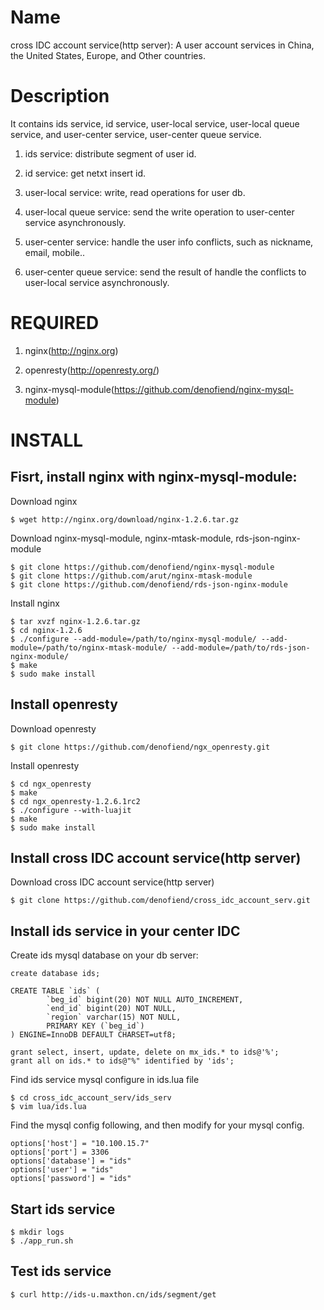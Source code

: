 Name
====

cross IDC account service(http server): A user account services in China, the United States, Europe, and Other countries.


Description
===========

It contains ids service, id service, user-local service, user-local queue service, and user-center service, user-center queue service.

1. ids service: distribute segment of user id.

2. id service: get netxt insert id.

3. user-local service: write, read operations for user db.

4. user-local queue service: send the write operation to user-center service asynchronously.

5. user-center service: handle the user info conflicts, such as nickname, email, mobile..

6. user-center queue service: send the result of handle the conflicts to user-local service asynchronously.



REQUIRED
========

1. nginx(http://nginx.org)

2. openresty(http://openresty.org/)

3. nginx-mysql-module(https://github.com/denofiend/nginx-mysql-module)



INSTALL
=======

Fisrt, install nginx with nginx-mysql-module:
--------------------------

Download nginx

	$ wget http://nginx.org/download/nginx-1.2.6.tar.gz

Download nginx-mysql-module, nginx-mtask-module, rds-json-nginx-module 

	$ git clone https://github.com/denofiend/nginx-mysql-module
  	$ git clone https://github.com/arut/nginx-mtask-module
  	$ git clone https://github.com/denofiend/rds-json-nginx-module

Install nginx

 	$ tar xvzf nginx-1.2.6.tar.gz
	$ cd nginx-1.2.6
	$ ./configure --add-module=/path/to/nginx-mysql-module/ --add-module=/path/to/nginx-mtask-module/ --add-module=/path/to/rds-json-nginx-module/
	$ make
	$ sudo make install
 

Install openresty
-----------------

Download openresty

	$ git clone https://github.com/denofiend/ngx_openresty.git

Install openresty

  	$ cd ngx_openresty
  	$ make
  	$ cd ngx_openresty-1.2.6.1rc2
  	$ ./configure --with-luajit
  	$ make
  	$ sudo make install


Install cross IDC account service(http server) 
----------------------------------------------
Download cross IDC account service(http server)

	$ git clone https://github.com/denofiend/cross_idc_account_serv.git

	
Install ids service in your center IDC
-----------

Create ids mysql database on your db server:

	create database ids;

	CREATE TABLE `ids` (
			`beg_id` bigint(20) NOT NULL AUTO_INCREMENT,
			`end_id` bigint(20) NOT NULL,
			`region` varchar(15) NOT NULL,
			PRIMARY KEY (`beg_id`)
	) ENGINE=InnoDB DEFAULT CHARSET=utf8;
	
	grant select, insert, update, delete on mx_ids.* to ids@'%';
	grant all on ids.* to ids@"%" identified by 'ids';

Find ids service mysql configure in ids.lua file

	$ cd cross_idc_account_serv/ids_serv
	$ vim lua/ids.lua

Find the mysql config following, and then modify for your mysql config.  

	options['host'] = "10.100.15.7"
	options['port'] = 3306
	options['database'] = "ids"
	options['user'] = "ids"
	options['password'] = "ids"

Start ids service
------------------

	$ mkdir logs
	$ ./app_run.sh

Test ids service
----------------

	$ curl http://ids-u.maxthon.cn/ids/segment/get



